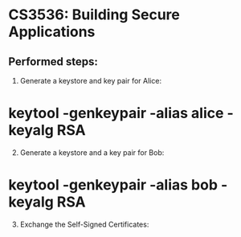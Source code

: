 CS3536: Building Secure Applications
====================================

Performed steps:
----------------

1. Generate a keystore and key pair for Alice:
 # keytool -genkeypair -alias alice -keyalg RSA
2. Generate a keystore and a key pair for Bob:
 # keytool -genkeypair -alias bob -keyalg RSA
3. Exchange the Self-Signed Certificates:
 # 
